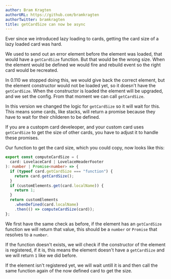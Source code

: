 ```yaml
---
author: Bram Kragten
authorURL: https://github.com/bramkragten
authorTwitter: bramkragten
title: getCardSize can now be async
---
```


Ever since we introduced lazy loading to cards, getting the card size of a lazy loaded card was hard.

We used to send out an error element before the element was loaded, that would have a `getCardSize` function. But that would be the wrong size.
When the element would be defined we would fire and rebuild event so the right card would be recreated.

In 0.110 we stopped doing this, we would give back the correct element, but the element constructor would not be loaded yet, so it doesn't have the `getCardSize`.
When the constructor is loaded the element will be upgraded, and we set the config. From that moment we can call `getCardSize`.

In this version we changed the logic for `getCardSize` so it will wait for this. This means some cards, like stacks, will return a promise because they have to wait for their childeren to be defined.

If you are a custopm card develeoper, and your custom card uses `getCardSize` to get the size of other cards, you have to adjust it to handle these promises.

Our function to get the card size, which you could copy, now looks like this:

```ts
export const computeCardSize = (
  card: LovelaceCard | LovelaceHeaderFooter
): number | Promise<number> => {
  if (typeof card.getCardSize === "function") {
    return card.getCardSize();
  }
  if (customElements.get(card.localName)) {
    return 1;
  }
  return customElements
    .whenDefined(card.localName)
    .then(() => computeCardSize(card));
};
```

We first have the same check as before, if the element has an `getCardSize` function we will return that value, this should be a `number` or `Promise` that resolves to a `number`.

If the function doesn't exists, we will check if the constructor of the element is registered, if it is, this means the element doesn't have a `getCardSize` and we will return `1` like we did before.

If the element isn't registered yet, we will wait untill it is and then call the same function again of the now defined card to get the size.
